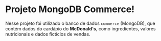 # Projeto MongoDB Commerce!

 Nesse projeto foi utilizado o banco de dados `commerce` (MongoDB), que contém dados do cardápio do **McDonald's**, como ingredientes, valores nutricionais e dados fictícios de vendas.
